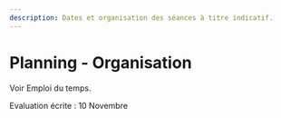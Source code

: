```yaml
---
description: Dates et organisation des séances à titre indicatif.
---
```


# Planning - Organisation

Voir Emploi du temps.

Evaluation écrite : 10 Novembre



